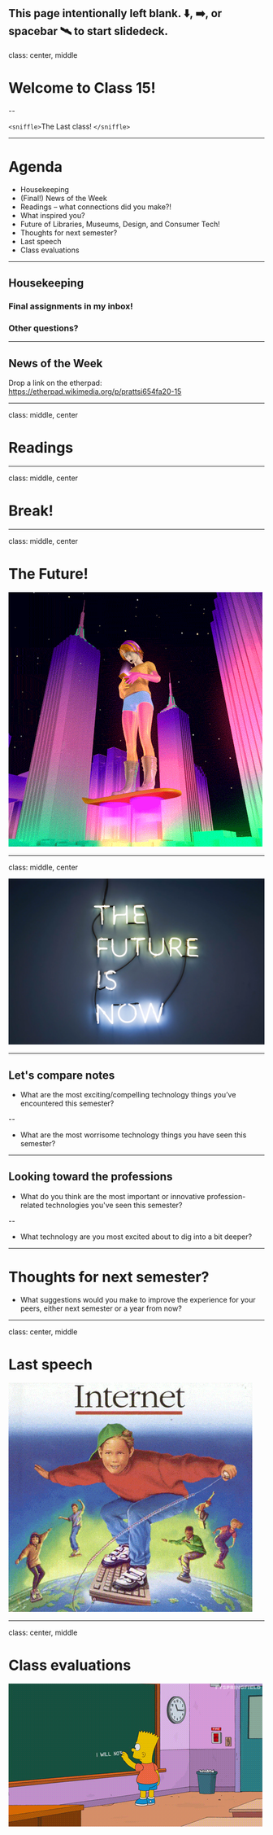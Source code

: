 This page intentionally left blank. ⬇️, ➡️, or spacebar 🛰 to start slidedeck.
---
class: center, middle

# Welcome to Class 15!
--

`<sniffle>`The Last class! `</sniffle>`

---

# Agenda

- Housekeeping
- (Final!) News of the Week
- Readings – what connections did you make?!
- What inspired you?
- Future of Libraries, Museums, Design, and Consumer Tech!
- Thoughts for next semester?
- Last speech
- Class evaluations



---
## Housekeeping

### Final assignments in my inbox!

### Other questions?

---

## News of the Week

Drop a link on the etherpad:
<https://etherpad.wikimedia.org/p/prattsi654fa20-15>

---
class: middle, center

# Readings


---
class: middle, center

# Break!

---
class: middle, center

# The Future!

![](./img/future.gif)

---
class: middle, center

![](./img/future_is_now.webp)

---

## Let's compare notes

-	What are the most exciting/compelling technology things you’ve encountered this semester?

--

- What are the most worrisome technology things you have seen this semester?


---

## Looking toward the professions

- What do you think are the most important or innovative profession-related technologies you've seen this semester?

--

- What technology are you most excited about to dig into a bit deeper?

---

# Thoughts for next semester?

- What suggestions would you make to improve the experience for your peers, either next semester or a year from now?


---
class: center, middle

# Last speech

![](./img/internet.gif)

---
class: center, middle

# Class evaluations

![](./img/fight_the_future.gif)
